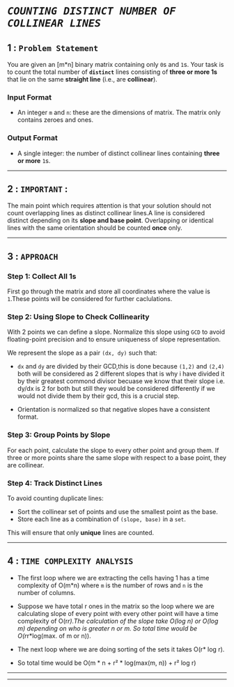# ***`                                     COUNTING DISTINCT NUMBER OF COLLINEAR LINES   `***

## **1 : `Problem Statement`**

You are given an [m*n] binary matrix containing only `0`s and `1`s. Your task is to count the total number of **`distinct`** lines consisting of **three or more 1s** that lie on the same **straight line** (i.e., are **collinear**).
### Input Format
- An integer `m` and `n`: these are the dimensions of matrix. The matrix only contains zeroes and ones.
### Output Format
- A single integer: the number of distinct collinear lines containing **three or more** `1`s.

---

## **2 : `IMPORTANT`** : 
The main point which requires attention is that your solution should not count overlapping lines as distinct collinear lines.A line is considered distinct depending on its **slope and base point**. Overlapping or identical lines with the same orientation should be counted **once** only.


---

##  **3 : `APPROACH`**

### Step 1: Collect All 1s

First go through the matrix and store all coordinates where the value is `1`.These points will be considered for further caclulations.

### Step 2: Using Slope to Check Collinearity

With 2 points we can define a slope. Normalize this slope using `GCD` to avoid floating-point precision and to ensure uniqueness of slope representation.

We represent the slope as a pair `(dx, dy)` such that:
- `dx` and `dy` are divided by their GCD,this is done because `(1,2)` and `(2,4)` both will be considered as 2 different slopes that is why i have divided it by their greatest commond divisor becuase we know that their slope i.e. dy/dx is 2 for both but still they would be considered differently if we would not divide them by their gcd, this is a crucial step.

- Orientation is normalized so that negative slopes have a consistent format.

### Step 3: Group Points by Slope

For each point, calculate the slope to every other point and group them. If three or more points share the same slope with respect to a base point, they are collinear.

### Step 4: Track Distinct Lines

To avoid counting duplicate lines:
- Sort the collinear set of points and use the smallest point as the base.
- Store each line as a combination of `(slope, base)` in a `set`.

This will ensure that only **unique** lines are counted.

---




## **4 : `TIME COMPLEXITY ANALYSIS`**

- The first loop where we are extracting the cells having 1 has a time complexity of O(m*n) where `m` is the number of rows and `n` is the number of columns.  

- Suppose we have total r ones in the matrix so the loop where we are calculating slope of every point with every other point will have a time complexity of O(r*r).The calculation of the slope take O(log n) or O(log m) depending on who is greater n or m. So total time would be O(r*r*log(max. of m or n)).

- The next loop where we are doing sorting of the sets it takes O(r* log r).

- So total time would be O(m * n + r² * log(max(m, n)) + r² log r)




---
---
